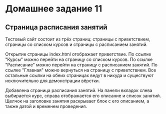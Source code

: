 # Домашнее задание 11
## Страница расписания занятий

Тестовый сайт состоит из трёх страниц: страницы с приветствием, страницы со списком курсов
и страницы с расписанием занятий.

Открытие страницы index.html отображает приветствие. По ссылке "Курсы" можно перейти на страницу
со списком курсов. По ссылке "Расписание" можно перейти на страницу с расписанием занятий.
По ссылке "Главная" можно вернуться на страницу с приветствием. Все остальные ссылки на обеих
страницах ведут в никуда и существуют исключительно для демонстрации вёрстки. 

Добавлена страница расписания занятий. На панели вкладок слева выбирается курс, справа отображается
его описание и список занятий. Щелчок на заголовке занятия раскрывает блок с его описанием, а также
датой и временем проведения.
 